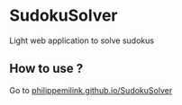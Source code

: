# SudokuSolver
Light web application to solve sudokus

## How to use ?

Go to [philippemilink.github.io/SudokuSolver](http://philippemilink.github.io/SudokuSolver/)


